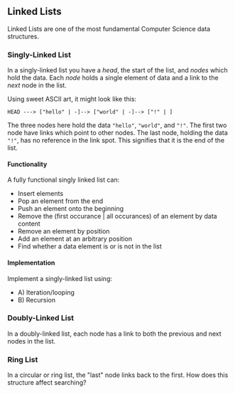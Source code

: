 ## Linked Lists

Linked Lists are one of the most fundamental Computer Science data structures.

### Singly-Linked List

In a singly-linked list you have a *head*, the start of the list, and *nodes* which hold the data. Each *node* holds a single element of data and a link to the *next* node in the list.

Using sweet ASCII art, it might look like this:

```
HEAD ---> ["hello" | -]--> ["world" | -]--> ["!" | ]
```

The three nodes here hold the data `"hello"`, `"world"`, and `"!"`. The first two node have links which point to other nodes. The last node, holding the data `"!"`, has no reference in the link spot. This signifies that it is the end of the list.

#### Functionality

A fully functional singly linked list can:

* Insert elements
* Pop an element from the end
* Push an element onto the beginning
* Remove the (first occurance | all occurances) of an element by data content
* Remove an element by position
* Add an element at an arbitrary position
* Find whether a data element is or is not in the list

#### Implementation

Implement a singly-linked list using:

* A) Iteration/looping
* B) Recursion

### Doubly-Linked List

In a doubly-linked list, each node has a link to both the previous and next nodes in the list.

### Ring List

In a circular or ring list, the "last" node links back to the first. How does this structure affect searching?